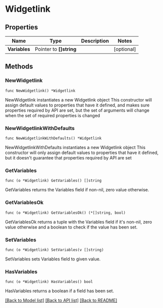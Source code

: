 # Widgetlink

## Properties

Name | Type | Description | Notes
------------ | ------------- | ------------- | -------------
**Variables** | Pointer to **[]string** |  | [optional] 

## Methods

### NewWidgetlink

`func NewWidgetlink() *Widgetlink`

NewWidgetlink instantiates a new Widgetlink object
This constructor will assign default values to properties that have it defined,
and makes sure properties required by API are set, but the set of arguments
will change when the set of required properties is changed

### NewWidgetlinkWithDefaults

`func NewWidgetlinkWithDefaults() *Widgetlink`

NewWidgetlinkWithDefaults instantiates a new Widgetlink object
This constructor will only assign default values to properties that have it defined,
but it doesn't guarantee that properties required by API are set

### GetVariables

`func (o *Widgetlink) GetVariables() []string`

GetVariables returns the Variables field if non-nil, zero value otherwise.

### GetVariablesOk

`func (o *Widgetlink) GetVariablesOk() (*[]string, bool)`

GetVariablesOk returns a tuple with the Variables field if it's non-nil, zero value otherwise
and a boolean to check if the value has been set.

### SetVariables

`func (o *Widgetlink) SetVariables(v []string)`

SetVariables sets Variables field to given value.

### HasVariables

`func (o *Widgetlink) HasVariables() bool`

HasVariables returns a boolean if a field has been set.


[[Back to Model list]](../README.md#documentation-for-models) [[Back to API list]](../README.md#documentation-for-api-endpoints) [[Back to README]](../README.md)


